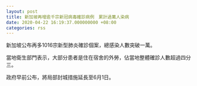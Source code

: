 ```yaml
---
layout: post
title: 新加坡再增逾千宗新冠病毒確診病例　累計過萬人染病
date: 2020-04-22 16:19:37.000000000 +08:00
categories: rss
---
```


新加坡公布再多1016宗新型肺炎確診個案，總感染人數突破一萬。

當地衛生部門表示，大部分患者是住在宿舍的外勞，佔當地整體確診人數超過四分三。

政府早前公布，將局部封城措施延長至6月1日。
